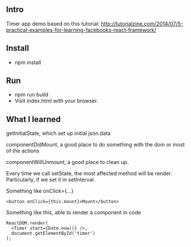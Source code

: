 ## Intro

Timer app demo based on this tutorial: http://tutorialzine.com/2014/07/5-practical-examples-for-learning-facebooks-react-framework/

## Install

* npm install

## Run

* npm run build
* Visit index.html with your browser.

## What I learned

getInitialState, which set up initial json data

componentDidMount, a good place to do something with the dom or most of the actions

componentWillUnmount, a good place to clean up.

Every time we call setState, the most affected method will be render. Particularly, if we set it in setInterval.

Something like onClick={...}
```
<button onClick={this.mount}>Mount</button>
```


Something like this, able to render a component in code
```
ReactDOM.render(
  <Timer start={Date.now()} />,
  document.getElementById('timer')
);
```


